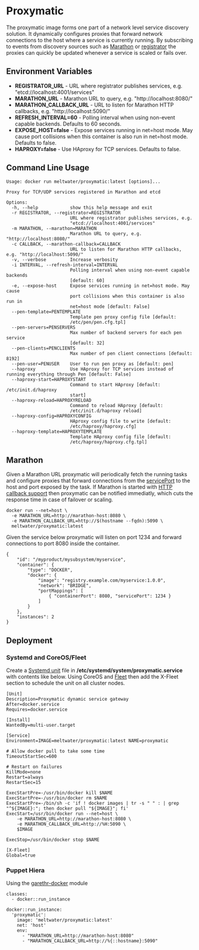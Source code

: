 # Proxymatic

The proxymatic image forms one part of a network level service discovery solution. It dynamically configures
proxies that forward network connections to the host where a service is currently running. By subscribing to
events from discovery sources such as [Marathon](https://github.com/mesosphere/marathon) or
[registrator](https://github.com/gliderlabs/registrator) the proxies can quickly be updated whenever a service
is scaled or fails over.

## Environment Variables

 * **REGISTRATOR_URL** - URL where registrator publishes services, e.g. "etcd://localhost:4001/services"
 * **MARATHON_URL** - Marathon URL to query, e.g. "http://localhost:8080/"
 * **MARATHON_CALLBACK_URL** - URL to listen for Marathon HTTP callbacks, e.g. "http://localhost:5090/"
 * **REFRESH_INTERVAL=60** - Polling interval when using non-event capable backends. Defaults to 60 seconds.
 * **EXPOSE_HOST=false** - Expose services running in net=host mode. May cause port collisions when this container is also run in net=host mode. Defaults to false.
 * **HAPROXY=false** - Use HAproxy for TCP services. Defaults to false.

## Command Line Usage

```
Usage: docker run meltwater/proxymatic:latest [options]...

Proxy for TCP/UDP services registered in Marathon and etcd

Options:
  -h, --help            show this help message and exit
  -r REGISTRATOR, --registrator=REGISTRATOR
                        URL where registrator publishes services, e.g.
                        "etcd://localhost:4001/services"
  -m MARATHON, --marathon=MARATHON
                        Marathon URL to query, e.g. "http://localhost:8080/"
  -c CALLBACK, --marathon-callback=CALLBACK
                        URL to listen for Marathon HTTP callbacks, e.g. "http://localhost:5090/"
  -v, --verbose         Increase verbosity
  -i INTERVAL, --refresh-interval=INTERVAL
                        Polling interval when using non-event capable backends
                        [default: 60]
  -e, --expose-host     Expose services running in net=host mode. May cause
                        port collisions when this container is also run in
                        net=host mode [default: False]
  --pen-template=PENTEMPLATE
                        Template pen proxy config file [default:
                        /etc/pen/pen.cfg.tpl]
  --pen-servers=PENSERVERS
                        Max number of backend servers for each pen service
                        [default: 32]
  --pen-clients=PENCLIENTS
                        Max number of pen client connections [default: 8192]
  --pen-user=PENUSER    User to run pen proxy as [default: pen]
  --haproxy             Use HAproxy for TCP services instead of running everything through Pen [default: False]
  --haproxy-start=HAPROXYSTART
                        Command to start HAproxy [default: /etc/init.d/haproxy
                        start]
  --haproxy-reload=HAPROXYRELOAD
                        Command to reload HAproxy [default:
                        /etc/init.d/haproxy reload]
  --haproxy-config=HAPROXYCONFIG
                        HAproxy config file to write [default:
                        /etc/haproxy/haproxy.cfg]
  --haproxy-template=HAPROXYTEMPLATE
                        Template HAproxy config file [default:
                        /etc/haproxy/haproxy.cfg.tpl]
```

## Marathon

Given a Marathon URL proxymatic will periodically fetch the running tasks and configure proxies that
forward connections from the [servicePort](http://mesosphere.com/docs/getting-started/service-discovery/)
to the host and port exposed by the task. If Marathon is started with 
[HTTP callback support](https://mesosphere.github.io/marathon/docs/event-bus.html) then proxymatic can
be notified immediatly, which cuts the response time in case of failover or scaling.

```
docker run --net=host \
  -e MARATHON_URL=http://marathon-host:8080 \
  -e MARATHON_CALLBACK_URL=http://$(hostname --fqdn):5090 \
  meltwater/proxymatic:latest
```

Given the service below proxymatic will listen on port 1234 and forward connections to port 8080 
inside the container. 

```
{
	"id": "/myproduct/mysubsystem/myservice",
	"container": {
		"type": "DOCKER",
		"docker": {
			"image": "registry.example.com/myservice:1.0.0",
			"network": "BRIDGE",
			"portMappings": [
				{ "containerPort": 8080, "servicePort": 1234 }
			]
		}
	},
	"instances": 2
}
```

## Deployment

### Systemd and CoreOS/Fleet

Create a [Systemd unit](http://www.freedesktop.org/software/systemd/man/systemd.unit.html) file 
in **/etc/systemd/system/proxymatic.service** with contents like below. Using CoreOS and
[Fleet](https://coreos.com/docs/launching-containers/launching/fleet-unit-files/) then
add the X-Fleet section to schedule the unit on all cluster nodes.

```
[Unit]
Description=Proxymatic dynamic service gateway
After=docker.service
Requires=docker.service

[Install]
WantedBy=multi-user.target

[Service]
Environment=IMAGE=meltwater/proxymatic:latest NAME=proxymatic

# Allow docker pull to take some time
TimeoutStartSec=600

# Restart on failures
KillMode=none
Restart=always
RestartSec=15

ExecStartPre=-/usr/bin/docker kill $NAME
ExecStartPre=-/usr/bin/docker rm $NAME
ExecStartPre=-/bin/sh -c 'if ! docker images | tr -s " " : | grep "^${IMAGE}:"; then docker pull "${IMAGE}"; fi'
ExecStart=/usr/bin/docker run --net=host \
    -e MARATHON_URL=http://marathon-host:8080 \
    -e MARATHON_CALLBACK_URL=http://%H:5090 \
    $IMAGE

ExecStop=/usr/bin/docker stop $NAME

[X-Fleet]
Global=true
```

### Puppet Hiera

Using the [garethr-docker](https://github.com/garethr/garethr-docker) module

```
classes:
  - docker::run_instance

docker::run_instance:
  'proxymatic':
    image: 'meltwater/proxymatic:latest'
    net: 'host'
    env:
      - "MARATHON_URL=http://marathon-host:8080"
      - "MARATHON_CALLBACK_URL=http://%{::hostname}:5090"
```
